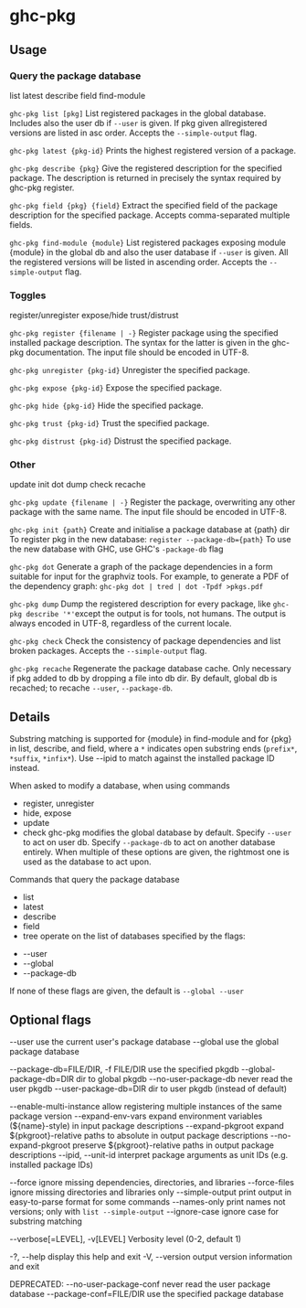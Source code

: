 # ghc-pkg

## Usage

### Query the package database

  list latest describe field find-module

`ghc-pkg list [pkg]`
  List registered packages in the global database.
  Includes also the user db if `--user` is given.
  If pkg given allregistered versions are listed in asc order.
  Accepts the `--simple-output` flag.

`ghc-pkg latest {pkg-id}`
  Prints the highest registered version of a package.

`ghc-pkg describe {pkg}`
  Give the registered description for the specified package. The
  description is returned in precisely the syntax required by ghc-pkg
  register.

`ghc-pkg field {pkg} {field}`
  Extract the specified field of the package description for the
  specified package. Accepts comma-separated multiple fields.

`ghc-pkg find-module {module}`
  List registered packages exposing module {module} in the global db
  and also the user database if `--user` is given.
  All the registered versions will be listed in ascending order.
  Accepts the `--simple-output` flag.


### Toggles

  register/unregister expose/hide trust/distrust

`ghc-pkg register {filename | -}`
  Register package using the specified installed package description.
  The syntax for the latter is given in the ghc-pkg documentation.
  The input file should be encoded in UTF-8.

`ghc-pkg unregister {pkg-id}`
  Unregister the specified package.

`ghc-pkg expose {pkg-id}`
  Expose the specified package.

`ghc-pkg hide {pkg-id}`
  Hide the specified package.

`ghc-pkg trust {pkg-id}`
  Trust the specified package.

`ghc-pkg distrust {pkg-id}`
  Distrust the specified package.


### Other

  update init dot dump check recache

`ghc-pkg update {filename | -}`
  Register the package, overwriting any other package with the same name.
  The input file should be encoded in UTF-8.

`ghc-pkg init {path}`
  Create and initialise a package database at {path} dir
  To register pkg in the new database: `register --package-db={path}`
  To use the new database with GHC, use GHC's `-package-db` flag

`ghc-pkg dot`
  Generate a graph of the package dependencies in a form suitable for input for
  the graphviz tools. For example, to generate a PDF of the dependency graph:
  `ghc-pkg dot | tred | dot -Tpdf >pkgs.pdf`

`ghc-pkg dump`
  Dump the registered description for every package, 
  like `ghc-pkg describe '*'`except the output is for tools, not humans.
  The output is always encoded in UTF-8, regardless of the current locale.

`ghc-pkg check`
  Check the consistency of package dependencies and list broken packages.
  Accepts the `--simple-output` flag.

`ghc-pkg recache`
  Regenerate the package database cache.
  Only necessary if pkg added to db by dropping a file into db dir.
  By default, global db is recached; to recache `--user`, `--package-db`.


## Details

Substring matching is supported for {module} in find-module and for {pkg} in list, describe, and field, where a `*` indicates open substring ends (`prefix*`, `*suffix`, `*infix*`). Use --ipid to match against the installed package ID instead.

When asked to modify a database, when using commands
- register, unregister
- hide, expose
- update
- check
ghc-pkg modifies the global database by default.
Specify `--user` to act on user db.
Specify `--package-db` to act on another database entirely.
When multiple of these options are given, the rightmost one is used as the database to act upon.

Commands that query the package database
- list
- latest
- describe
- field
- tree
operate on the list of databases specified by the flags:
* --user
* --global
* --package-db

If none of these flags are given, the default is `--global --user`


## Optional flags

--user    use the current user's package database
--global  use the global package database

--package-db=FILE/DIR, -f FILE/DIR    use the specified pkgdb
--global-package-db=DIR               dir to global pkgdb
--no-user-package-db                  never read the user pkgdb
--user-package-db=DIR                 dir to user pkgdb (instead of default)

--enable-multi-instance
  allow registering multiple instances of the same package version
--expand-env-vars
  expand environment variables (${name}-style) in input package descriptions
--expand-pkgroot
  expand ${pkgroot}-relative paths to absolute in output package descriptions
--no-expand-pkgroot
  preserve ${pkgroot}-relative paths in output package descriptions
--ipid, --unit-id
  interpret package arguments as unit IDs (e.g. installed package IDs)

--force           ignore missing dependencies, directories, and libraries
--force-files     ignore missing directories and libraries only
--simple-output   print output in easy-to-parse format for some commands
--names-only      print names not versions; only with `list --simple-output`
--ignore-case     ignore case for substring matching

--verbose[=LEVEL], -v[LEVEL]   Verbosity level (0-2, default 1)

-?, --help        display this help and exit
-V, --version     output version information and exit


DEPRECATED:
--no-user-package-conf    never read the user package database
--package-conf=FILE/DIR   use the specified package database

